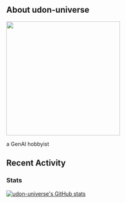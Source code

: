 ## About udon-universe

<img src="https://user-images.githubusercontent.com/128375799/232276793-07f21b11-b3a9-460d-8642-7c7946922eba.png" width="300" />

a GenAI hobbyist


## Recent Activity
### Stats
[![udon-universe's GitHub stats](https://github-readme-stats.vercel.app/api?username=udon-universe&show_icons=true)](https://github.com/udon-universe)
